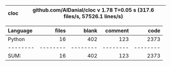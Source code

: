 cloc|github.com/AlDanial/cloc v 1.78  T=0.05 s (317.6 files/s, 57526.1 lines/s)
--- | ---

Language|files|blank|comment|code
:-------|-------:|-------:|-------:|-------:
Python|16|402|123|2373
--------|--------|--------|--------|--------
SUM:|16|402|123|2373
